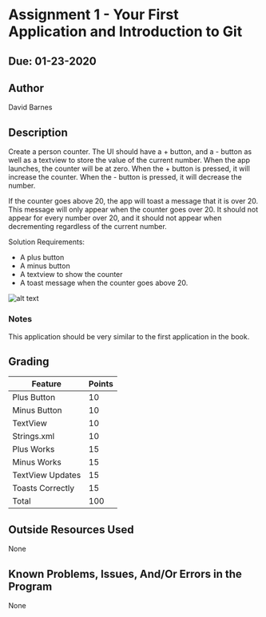 # Assignment 1 - Your First Application and Introduction to Git
## Due: 01-23-2020

## Author

David Barnes

## Description

Create a person counter. The UI should have a + button, and a - button as well as a textview to store the value of the current number.
When the app launches, the counter will be at zero. When the + button is pressed, it will increase the counter. When the - button is pressed, it will decrease the number.

If the counter goes above 20, the app will toast a message that it is over 20. This message will only appear when the counter goes over 20. It should not appear for every number over 20, and it should not appear when decrementing regardless of the current number.

Solution Requirements:

* A plus button
* A minus button
* A textview to show the counter
* A toast message when the counter goes above 20.

![alt text](http://barnesbrothers.homeserver.com/cis298/assignmentImages/assignment1.jpg "Application Layout")

### Notes

This application should be very similar to the first application in the book.

## Grading
| Feature          | Points |
| ---------------- | ------ |
| Plus Button      | 10     |
| Minus Button     | 10     |
| TextView         | 10     |
| Strings.xml      | 10     |
| Plus Works       | 15     |
| Minus Works      | 15     |
| TextView Updates | 15     |
| Toasts Correctly | 15     |
| Total            | 100    |

## Outside Resources Used

None

## Known Problems, Issues, And/Or Errors in the Program

None
